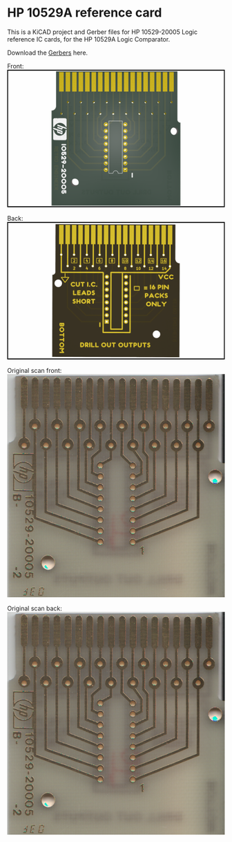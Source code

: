 # HP 10529A reference card
This is a KiCAD project and Gerber files for HP 10529-20005 Logic reference IC cards, for the HP 10529A Logic Comparator.

Download the [Gerbers](Gerbers/HP%2010529-20005%20reference%20card%20garbers.zip) here.

Front:
![Front image](Images/front.png)

Back:
![Back image](Images/back.png)

Original scan front:
![Scan front](Images/scan-front.png)

Original scan back:
![Scan back](Images/scan-front.png)
